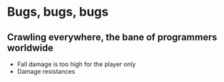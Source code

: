 # Bugs, bugs, bugs
## Crawling everywhere, the bane of programmers worldwide

- Fall damage is too high for the player only
- Damage resistances
